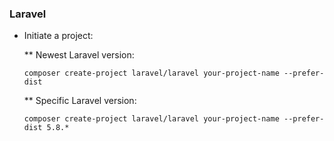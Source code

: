 ### Laravel

*	Initiate a project:

    ** Newest Laravel version:

		composer create-project laravel/laravel your-project-name --prefer-dist

    ** Specific Laravel version:
    
		composer create-project laravel/laravel your-project-name --prefer-dist 5.8.*

